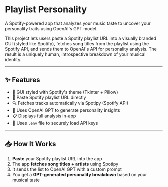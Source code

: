 # Playlist Personality

A Spotify-powered app that analyzes your music taste to uncover your personality traits using OpenAI's GPT model.

This project lets users paste a Spotify playlist URL into a visually branded GUI (styled like Spotify), fetches song titles from the playlist using the Spotify API, and sends them to OpenAI's API for personality analysis. The result is a uniquely human, introspective breakdown of your musical identity.

---

## ✨ Features

- 🎨 GUI styled with Spotify's theme (Tkinter + Pillow)
- 🔗 Paste Spotify playlist URL directly
- 🔍 Fetches tracks automatically via Spotipy (Spotify API)
- 🧠 Uses OpenAI GPT to generate personality insights
- 📋 Displays full analysis in-app
- 🔐 Uses `.env` file to securely load API keys

---

## 📥 How It Works

1. **Paste** your Spotify playlist URL into the app
2. The app **fetches song titles + artists** using Spotipy
3. It sends the list to OpenAI GPT with a custom prompt
4. You get a **GPT-generated personality breakdown** based on your musical taste